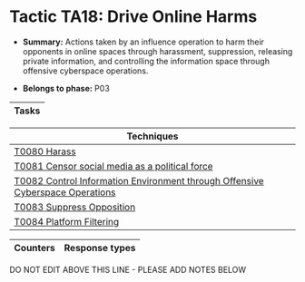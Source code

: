 # Tactic TA18: Drive Online Harms

* **Summary:** Actions taken by an influence operation to harm their opponents in online spaces through harassment, suppression, releasing private information, and controlling the information space through offensive cyberspace operations. 

* **Belongs to phase:** P03



| Tasks |
| ----- |



| Techniques |
| ---------- |
| [T0080 Harass](../generated_pages/techniques/T0080.md) |
| [T0081 Censor social media as a political force](../generated_pages/techniques/T0081.md) |
| [T0082 Control Information Environment through Offensive Cyberspace Operations](../generated_pages/techniques/T0082.md) |
| [T0083 Suppress Opposition](../generated_pages/techniques/T0083.md) |
| [T0084 Platform Filtering](../generated_pages/techniques/T0084.md) |



| Counters | Response types |
| -------- | -------------- |


DO NOT EDIT ABOVE THIS LINE - PLEASE ADD NOTES BELOW